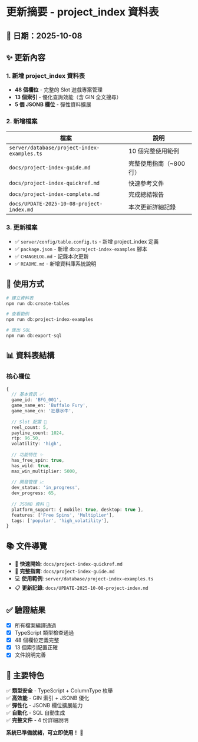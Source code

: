 # 更新摘要 - project_index 資料表

## 📅 日期：2025-10-08

## ✨ 更新內容

### 1. 新增 project_index 資料表
- **48 個欄位** - 完整的 Slot 遊戲專案管理
- **13 個索引** - 優化查詢效能（含 GIN 全文搜尋）
- **5 個 JSONB 欄位** - 彈性資料擴展

### 2. 新增檔案

| 檔案 | 說明 |
|------|------|
| `server/database/project-index-examples.ts` | 10 個完整使用範例 |
| `docs/project-index-guide.md` | 完整使用指南（~800 行）|
| `docs/project-index-quickref.md` | 快速參考文件 |
| `docs/project-index-complete.md` | 完成總結報告 |
| `docs/UPDATE-2025-10-08-project-index.md` | 本次更新詳細記錄 |

### 3. 更新檔案

- ✅ `server/config/table.config.ts` - 新增 project_index 定義
- ✅ `package.json` - 新增 `db:project-index-examples` 腳本
- ✅ `CHANGELOG.md` - 記錄本次更新
- ✅ `README.md` - 新增資料庫系統說明

## 🚀 使用方式

```bash
# 建立資料表
npm run db:create-tables

# 查看範例
npm run db:project-index-examples

# 匯出 SQL
npm run db:export-sql
```

## 📊 資料表結構

### 核心欄位

```typescript
{
  // 基本資訊 ✅
  game_id: 'BFG_001',
  game_name_en: 'Buffalo Fury',
  game_name_cn: '狂暴水牛',
  
  // Slot 配置 🎰
  reel_count: 5,
  payline_count: 1024,
  rtp: 96.50,
  volatility: 'high',
  
  // 功能特性 ✨
  has_free_spin: true,
  has_wild: true,
  max_win_multiplier: 5000,
  
  // 開發管理 📈
  dev_status: 'in_progress',
  dev_progress: 65,
  
  // JSONB 資料 💾
  platform_support: { mobile: true, desktop: true },
  features: ['Free Spins', 'Multiplier'],
  tags: ['popular', 'high_volatility'],
}
```

## 📚 文件導覽

- 🚀 **快速開始**: `docs/project-index-quickref.md`
- 📖 **完整指南**: `docs/project-index-guide.md`
- 💻 **使用範例**: `server/database/project-index-examples.ts`
- 📋 **更新記錄**: `docs/UPDATE-2025-10-08-project-index.md`

## ✅ 驗證結果

- [x] 所有檔案編譯通過
- [x] TypeScript 類型檢查通過
- [x] 48 個欄位定義完整
- [x] 13 個索引配置正確
- [x] 文件說明完善

## 🎯 主要特色

✅ **類型安全** - TypeScript + ColumnType 枚舉  
✅ **高效能** - GIN 索引 + JSONB 優化  
✅ **彈性化** - JSONB 欄位擴展能力  
✅ **自動化** - SQL 自動生成  
✅ **完整文件** - 4 份詳細說明

**系統已準備就緒，可立即使用！** 🚀
